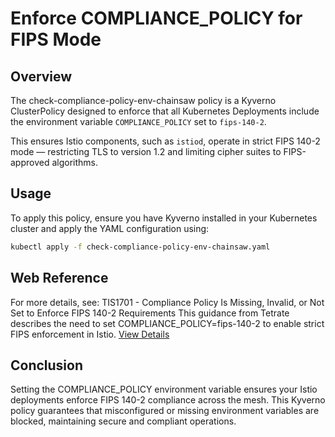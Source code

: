 # Enforce COMPLIANCE_POLICY for FIPS Mode
## Overview
The check-compliance-policy-env-chainsaw policy is a Kyverno ClusterPolicy designed to enforce that all Kubernetes Deployments include the environment variable `COMPLIANCE_POLICY` set to `fips-140-2`.

This ensures Istio components, such as `istiod`, operate in strict FIPS 140-2 mode — restricting TLS to version 1.2 and limiting cipher suites to FIPS-approved algorithms.

## Usage
To apply this policy, ensure you have Kyverno installed in your Kubernetes cluster and apply the YAML configuration using:
```bash
kubectl apply -f check-compliance-policy-env-chainsaw.yaml
```
## Web Reference
For more details, see:
TIS1701 - Compliance Policy Is Missing, Invalid, or Not Set to Enforce FIPS 140-2 Requirements
This guidance from Tetrate describes the need to set COMPLIANCE_POLICY=fips-140-2 to enable strict FIPS enforcement in Istio.
[View Details](https://docs.tetrate.io/istio-subscription/tools/tca/analysis/TIS1701)

## Conclusion
Setting the COMPLIANCE_POLICY environment variable ensures your Istio deployments enforce FIPS 140-2 compliance across the mesh. This Kyverno policy guarantees that misconfigured or missing environment variables are blocked, maintaining secure and compliant operations.